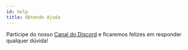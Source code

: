 ```yaml
---
id: help
title: Obtendo Ajuda
---
```


Participe do nosso [Canal do Discord][discord] e ficaremos felizes em responder qualquer dúvida!

[discord]: https://discord.gg/MSQrmBJ
